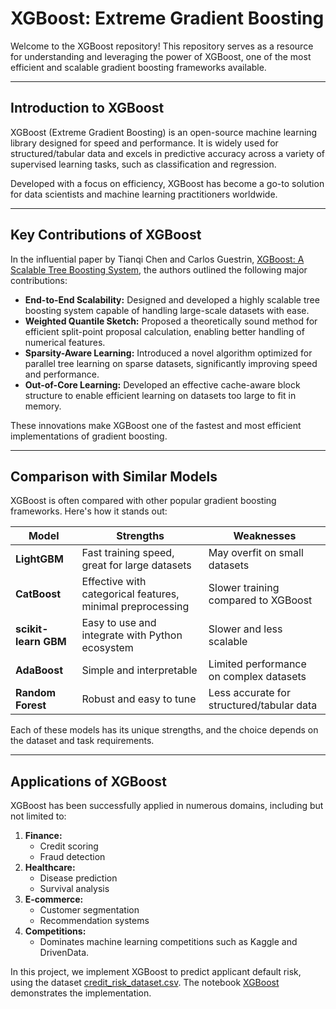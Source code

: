 # XGBoost: Extreme Gradient Boosting

Welcome to the XGBoost repository! This repository serves as a resource for understanding and leveraging the power of XGBoost, one of the most efficient and scalable gradient boosting frameworks available.

---

## Introduction to XGBoost

XGBoost (Extreme Gradient Boosting) is an open-source machine learning library designed for speed and performance. It is widely used for structured/tabular data and excels in predictive accuracy across a variety of supervised learning tasks, such as classification and regression.

Developed with a focus on efficiency, XGBoost has become a go-to solution for data scientists and machine learning practitioners worldwide.

---

## Key Contributions of XGBoost

In the influential paper by Tianqi Chen and Carlos Guestrin, [XGBoost: A Scalable Tree Boosting System](https://github.com/apexcds/xgboost/blob/main/XGBoost.pdf), the authors outlined the following major contributions:

- **End-to-End Scalability:** Designed and developed a highly scalable tree boosting system capable of handling large-scale datasets with ease.  
- **Weighted Quantile Sketch:** Proposed a theoretically sound method for efficient split-point proposal calculation, enabling better handling of numerical features.  
- **Sparsity-Aware Learning:** Introduced a novel algorithm optimized for parallel tree learning on sparse datasets, significantly improving speed and performance.  
- **Out-of-Core Learning:** Developed an effective cache-aware block structure to enable efficient learning on datasets too large to fit in memory.  

These innovations make XGBoost one of the fastest and most efficient implementations of gradient boosting.


---

## Comparison with Similar Models

XGBoost is often compared with other popular gradient boosting frameworks. Here's how it stands out:

| **Model**           | **Strengths**                                               | **Weaknesses**                                  |
|----------------------|-----------------------------------------------------------|------------------------------------------------|
| **LightGBM**         | Fast training speed, great for large datasets              | May overfit on small datasets                  |
| **CatBoost**         | Effective with categorical features, minimal preprocessing | Slower training compared to XGBoost            |
| **scikit-learn GBM** | Easy to use and integrate with Python ecosystem            | Slower and less scalable                       |
| **AdaBoost**         | Simple and interpretable                                   | Limited performance on complex datasets        |
| **Random Forest**    | Robust and easy to tune                                    | Less accurate for structured/tabular data      |

Each of these models has its unique strengths, and the choice depends on the dataset and task requirements.

---

## Applications of XGBoost

XGBoost has been successfully applied in numerous domains, including but not limited to:

1. **Finance:**
   - Credit scoring
   - Fraud detection
2. **Healthcare:**
   - Disease prediction
   - Survival analysis
3. **E-commerce:**
   - Customer segmentation
   - Recommendation systems
4. **Competitions:**
   - Dominates machine learning competitions such as Kaggle and DrivenData.

In this project, we implement XGBoost to predict applicant default risk, using the dataset [credit_risk_dataset.csv](https://github.com/apexcds/xgboost/blob/main/credit_risk_dataset.csv). The notebook [XGBoost](https://github.com/apexcds/xgboost/blob/main/XGBoost.ipynb) demonstrates the implementation.

